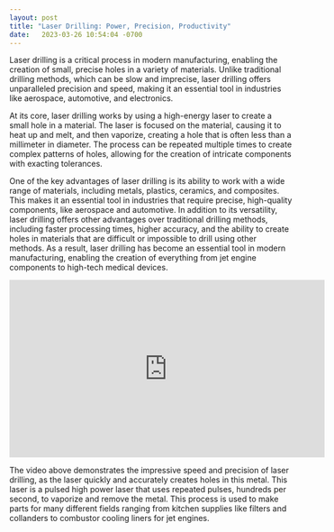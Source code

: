 ```yaml
---
layout: post
title: "Laser Drilling: Power, Precision, Productivity"
date:   2023-03-26 10:54:04 -0700
---
```


Laser drilling is a critical process in modern manufacturing, enabling the creation of small, precise holes in a variety of materials. 
Unlike traditional drilling methods, which can be slow and imprecise, laser drilling offers unparalleled precision and speed, making it an essential tool in industries like aerospace, automotive, and electronics.

At its core, laser drilling works by using a high-energy laser to create a small hole in a material. 
The laser is focused on the material, causing it to heat up and melt, and then vaporize, creating a hole that is often less than a millimeter in diameter. 
The process can be repeated multiple times to create complex patterns of holes, allowing for the creation of intricate components with exacting tolerances.

One of the key advantages of laser drilling is its ability to work with a wide range of materials, including metals, plastics, ceramics, and composites. 
This makes it an essential tool in industries that require precise, high-quality components, like aerospace and automotive. 
In addition to its versatility, laser drilling offers other advantages over traditional drilling methods, including faster processing times, higher accuracy, and the ability to create holes in materials that are difficult or impossible to drill using other methods. 
As a result, laser drilling has become an essential tool in modern manufacturing, enabling the creation of everything from jet engine components to high-tech medical devices.

<div class="videowrapper"><iframe width="560" height="315" src="https://www.youtube.com/embed/llvCHyb8p8g" title="YouTube video player" frameborder="0" allow="accelerometer; autoplay; clipboard-write; encrypted-media; gyroscope; picture-in-picture; web-share" allowfullscreen></iframe></div>

The video above demonstrates the impressive speed and precision of laser drilling, as the laser quickly and accurately creates holes in this metal. This laser is a pulsed high power laser that uses repeated pulses, hundreds per second, to vaporize and remove the metal. This process is used to make parts for many different fields ranging from kitchen supplies like filters and collanders to combustor cooling liners for jet engines. 

